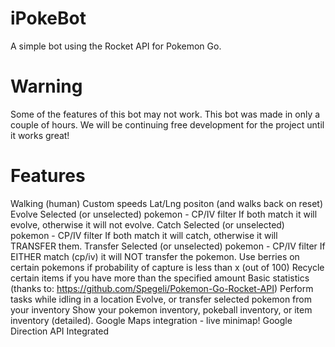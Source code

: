 # iPokeBot
A simple bot using the Rocket API for Pokemon Go.
# Warning
Some of the features of this bot may not work. This bot was made in only a couple of hours. We will be continuing free development for the project until it works great!
# Features
Walking (human)
Custom speeds
Lat/Lng positon (and walks back on reset)
Evolve Selected (or unselected) pokemon - CP/IV filter
If both match it will evolve, otherwise it will not evolve.
Catch Selected (or unselected) pokemon - CP/IV filter
If both match it will catch, otherwise it will TRANSFER them.
Transfer Selected (or unselected) pokemon - CP/IV filter
If EITHER match (cp/iv) it will NOT transfer the pokemon.
Use berries on certain pokemons if probability of capture is less than x (out of 100)
Recycle certain items if you have more than the specified amount
Basic statistics (thanks to: https://github.com/Spegeli/Pokemon-Go-Rocket-API)
Perform tasks while idling in a location
Evolve, or transfer selected pokemon from your inventory
Show your pokemon inventory, pokeball inventory, or item inventory (detailed).
Google Maps integration - live minimap!
Google Direction API Integrated
